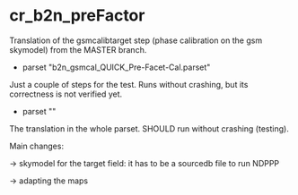 # cr_b2n_preFactor
Translation of the gsmcalibtarget step (phase calibration on the gsm skymodel) from the MASTER branch.

- parset "b2n_gsmcal_QUICK_Pre-Facet-Cal.parset" 

Just a couple of steps for the test. Runs without crashing, but its correctness is not verified yet. 

- parset ""

The translation in the whole parset. SHOULD run without crashing (testing).


Main changes:

-> skymodel for the target field: it has to be a sourcedb file to run NDPPP

-> adapting the maps


